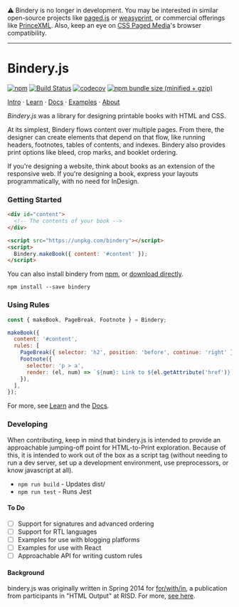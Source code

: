 ⚠️ Bindery is no longer in development. You may be interested in similar open-source projects like [paged.js](https://pagedjs.org/) or [weasyprint](https://weasyprint.org/), or commercial offerings like [PrinceXML](https://www.princexml.com/). Also, keep an eye on [CSS Paged Media](https://developer.mozilla.org/en-US/docs/Web/CSS/@page)'s browser compatibility. 

---

# Bindery.js

[![npm](https://img.shields.io/npm/v/bindery.svg)](https://www.npmjs.com/package/bindery)
[![Build Status](https://travis-ci.com/evnbr/bindery.svg?branch=master)](https://travis-ci.com/evnbr/bindery)
[![codecov](https://codecov.io/gh/evnbr/bindery/branch/master/graph/badge.svg)](https://codecov.io/gh/evnbr/bindery)
[![npm bundle size (minified + gzip)](https://img.shields.io/bundlephobia/minzip/bindery.svg)](https://www.npmjs.com/package/bindery)

[Intro](https://bindery.info/) ·
[Learn](https://bindery.info/learn) ·
[Docs](https://bindery.info/docs) ·
[Examples](https://bindery.info/examples) ·
[About](https://bindery.info/about)

_Bindery.js_ was a library for designing printable books with HTML and CSS.

At its simplest, Bindery flows content over multiple pages. From there, the designer can create elements that depend on that flow, like running headers, footnotes, tables of contents, and indexes. Bindery also provides print options like bleed, crop marks, and booklet ordering.

If you're designing a website, think about books as an extension of the responsive web. If you're designing a book, express your layouts programmatically, with no need for InDesign.

### Getting Started

```html
<div id="content">
  <!-- The contents of your book -->
</div>

<script src="https://unpkg.com/bindery"></script>
<script>
  Bindery.makeBook({ content: '#content' });
</script>
```

You can also install bindery from [npm](https://www.npmjs.com/package/bindery), or <a href="https://unpkg.com/bindery/dist/bindery.min.js" class="btn" download>download directly</a>.

```
npm install --save bindery
```

### Using Rules

```js
const { makeBook, PageBreak, Footnote } = Bindery;

makeBook({
  content: '#content',
  rules: [
    PageBreak({ selector: 'h2', position: 'before', continue: 'right' }),
    Footnote({
      selector: 'p > a',
      render: (el, num) => `${num}: Link to ${el.getAttribute('href')}`;
    }),
  ],
});
```

For more, see [Learn](https://bindery.info/learn) and the [Docs](https://bindery.info/docs).

### Developing

When contributing, keep in mind that bindery.js is intended to provide an approachable jumping-off point for HTML-to-Print exploration. Because of this, it is intended to work out of the box as a script tag (without needing to run a dev server, set up a development environment, use preprocessors, or know javascript at all).

- `npm run build` - Updates dist/
- `npm run test` - Runs Jest

#### To Do

- [ ] Support for signatures and advanced ordering
- [ ] Support for RTL languages
- [ ] Examples for use with blogging platforms
- [ ] Examples for use with React
- [ ] Approachable API for writing custom rules

#### Background

bindery.js was originally written in Spring 2014 for [for/with/in](http://htmloutput.risd.gd/),
a publication from participants in "HTML Output" at RISD. For more, [see here](https://bindery.info/about).
